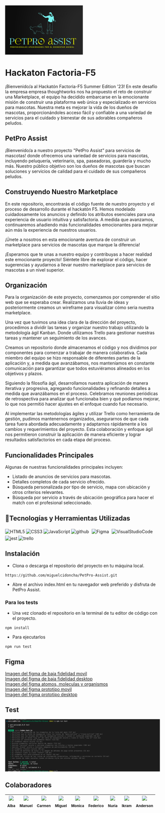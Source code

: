 ![logo de PetPro Assist](/assets/images/LOGO.png)
# Hackaton Factoria-F5 
¡Bienvenido/a al Hackatón Factoria-F5 Summer Edition '23!  En este desafío la empresa  empresa thoughtworks nos ha propuesto el reto de construir una Marketplace, el equipo ha decidido embarcarse en la emocionante misión de construir una plataforma web única y especializado en servicios para mascotas. Nuestra meta es mejorar la vida de los dueños de mascotas, proporcionándoles acceso fácil y confiable a una variedad de servicios para el cuidado y bienestar de sus adorables compañeros peludos.


## PetPro Assist
¡Bienvenido/a a nuestro proyecto "PetPro Assist" para servicios de mascotas! donde ofrecemos una variedad de servicios para mascotas, incluyendo peluquería, veterinario, spa, paseadoras, guardería y mucho más. Nuestro público objetivo son los dueños de mascotas que buscan soluciones y servicios de calidad para el cuidado de sus compañeros peludos.

## Construyendo Nuestro Marketplace
En este repositorio, encontrarás el código fuente de nuestro proyecto y el proceso de desarrollo durante el hackatón F5. Hemos modelado cuidadosamente los anuncios y definido los atributos esenciales para una experiencia de usuario intuitiva y satisfactoria. A medida que avanzamos, continuaremos añadiendo más funcionalidades emocionantes para mejorar aún más la experiencia de nuestros usuarios.

¡Únete a nosotros en esta emocionante aventura de construir un marketplace para servicios de mascotas que marque la diferencia!

¡Esperamos que te unas a nuestro equipo y contribuyas a hacer realidad este emocionante proyecto! Siéntete libre de explorar el código, hacer sugerencias y ayudarnos a llevar nuestro marketplace para servicios de mascotas a un nivel superior.

## Organización
Para la organización de este proyecto, comenzamos por comprender el sitio web que se esperaba crear. Realizamos una lluvia de ideas y posteriormente creamos un wireframe para visualizar cómo seria nuestra marketplace.

Una vez que tuvimos una idea clara de la dirección del proyecto, procedimos a dividir las tareas y organizar nuestro trabajo utilizando la metodología ágil Kanban. Donde utilizamos Trello para gestionar nuestras tareas y mantener un seguimiento de los avances.

Creamos un repositorio donde almacenamos el código y nos dividimos por componentes para comenzar a trabajar de manera colaborativa. Cada miembro del equipo se hizo responsable de diferentes partes de la aplicación y, a medida que avanzábamos, nos manteníamos en constante comunicación para garantizar que todos estuviéramos alineados en los objetivos y plazos.

Siguiendo la filosofía ágil, desarrollamos nuestra aplicación de manera iterativa y progresiva, agregando funcionalidades y refinando detalles a medida que avanzábamos en el proceso. Celebramos reuniones periódicas de retrospectiva para analizar qué funcionaba bien y qué podíamos mejorar, lo que nos permitió hacer ajustes en el enfoque cuando fue necesario.

Al implementar las metodologías ágiles y utilizar Trello como herramienta de gestión, pudimos mantenernos organizados, asegurarnos de que cada tarea fuera abordada adecuadamente y adaptarnos rápidamente a los cambios y requerimientos del proyecto. Esta colaboración y enfoque ágil nos permitieron construir la aplicación de manera eficiente y lograr resultados satisfactorios en cada etapa del proceso.

## Funcionalidades Principales
Algunas de nuestras funcionalidades principales incluyen:
- Listado de anuncios de servicios para mascotas.
- Detalles completos de cada servicio ofrecido.
- Búsqueda personalizada por tipo de servicio, mapa con ubicación y otros criterios relevantes.
- Búsqueda por servicio a través de ubicación geográfica para hacer el match con el profesional seleccionado.


## :hammer:Tecnologías y Herramientas Utilizadas
<div align=""> 
<img src="https://profilinator.rishav.dev/skills-assets/html5-original-wordmark.svg" alt="HTML5" height="50" />  
<img src="https://profilinator.rishav.dev/skills-assets/css3-original-wordmark.svg" alt="CSS3" height="50" />  
<img src="https://profilinator.rishav.dev/skills-assets/javascript-original.svg" alt="JavaScript" height="50" />
<img src="https://cdn-icons-png.flaticon.com/512/25/25231.png" alt="github" width="50" heigth="50"/>
<img style="margin: 5px" src="https://profilinator.rishav.dev/skills-assets/figma-icon.svg" alt="Figma" height="50" />
<img src="https://upload.wikimedia.org/wikipedia/commons/thumb/9/9a/Visual_Studio_Code_1.35_icon.svg/512px-Visual_Studio_Code_1.35_icon.svg.png" alt="VisualStudioCode" height="50" />
<img src="https://github.com/EqualWaveStudio/soundwave/assets/131855670/465e872f-6242-48b4-964c-7f5c3e749685" alt="jest" width="50" height="50"/>
<img src="https://w7.pngwing.com/pngs/115/721/png-transparent-trello-social-icons-icon.png" alt="trello" width="50" heigth="50"/>
</div>

## Instalación

- Clona o descarga el repositorio del proyecto en tu máquina local.
```
https://github.com/miguelcidoncha/PetPro-Assist.git 
```
- Abre el archivo index.html en tu navegador web preferido y disfruta de PetPro Assist.

### Para los tests
- Una vez clonado el repositorio en la terminal de tu editor de código con el proyecto.
```
npm install
```
- Para ejecutarlos
```
npm run test
```
## Figma
[Imagen del figma de baja fidelidad movil](/assets/images/bajaFifelidadMovil.png)
<br>
[Imagen del figma de baja fidelidad desktop](/assets/images/bajaFidelidadDesktop.png)
<br>
[Imagen del figma atomos, moleculas y organismos](/assets/images/atomicdesign.png)
<br>
[Imagen del figma prototipo movil](/assets/images/version-mobil.png)
<br>
[Imagen del figma prototipo desktop](/assets/images/version-desktop.png)

## Test 
![Test realizados](/assets/images/test.png)


## Colaboradores
| [<img src="https://avatars.githubusercontent.com/u/109661844?v=4"><br><sub>Alba</sub>](https://github.com/Dafnay)| [<img src="https://avatars.githubusercontent.com/u/126071057?v=4"><br><sub>Manuel</sub>](https://github.com/Manuraptor) |  [<img src="https://avatars.githubusercontent.com/u/75427952?v=4" width=115><br><sub>Carmen</sub>](https://github.com/carmenb2020) |  [<img src="https://avatars.githubusercontent.com/u/132567398?v=4" width=115><br><sub>Miguel</sub>](https://github.com/miguelcidoncha) |  [<img src="https://avatars.githubusercontent.com/u/107352744?v=4" width=115><br><sub>Monica</sub>](https://github.com/mgblanco10) |  [<img src="https://avatars.githubusercontent.com/u/122879094?v=4" width=115><br><sub>Federico</sub>](https://github.com/Federicojaviermartino) |[<img src="https://avatars.githubusercontent.com/u/126880005?v=4" width=115><br><sub>Nuria</sub>](https://github.com/NuriaPerezBravo) |[<img src="https://avatars.githubusercontent.com/u/126071398?v=4" width=115><br><sub>Ikram</sub>](https://github.com/ikramadam) |[<img src="https://avatars.githubusercontent.com/u/126791633?v=4" width=115><br><sub>Anderson</sub>](https://github.com/A3C2112) |
| :---: | :---: | :---: | :---: | :---: | :---: | :---: |:---: |:---: |







